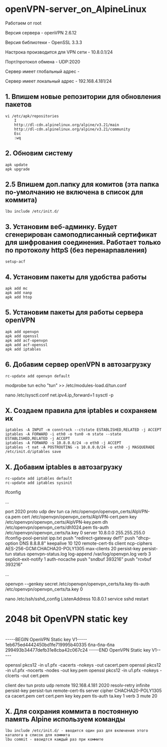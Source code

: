 # openVPN-server_on_AlpineLinux

Работаем от root

Версия сервера - openVPN 2.6.12

Версия библиотеки - OpenSSL 3.3.3

Настрока производится для VPN сети - 10.8.0.1/24

Порт/протокол обмена - UDP:2020

Сервер имеет глобальный адрес - 

Сервер имеет локальный адрес - 192.168.4.181/24

## 1. Впишем новые репозитории для обновления пакетов
```
vi /etc/apk/repositories
	I
	http://dl-cdn.alpinelinux.org/alpine/v3.21/main
	http://dl-cdn.alpinelinux.org/alpine/v3.21/community
	Esc
	:wq
 ```

## 2. Обновим систему
```
apk update
apk upgrade
```

## 2.5 Впишем доп.папку для комитов (эта папка по-умолчанию не включена в список для коммита)
```
lbu include /etc/init.d/
```

## 3. Установим веб-админку. Будет сгенерирован самоподписанный сертификат для шифрования соединения. Работает только по протоколу httpS (без перенарпавления)
```
setup-acf
```

## 4. Установим пакеты для удобства работы
```
apk add mc
apk add nanp
apk add htop
```

## 5. Установим пакеты для работы сервера openVPN
```
apk add openvpn
apk add openssl
apk add acf-openvpn
apk add acf-openssl
apk add iptables
```

## 6. Добавим сервер openVPN в автозагрузку
```
rc-update add openvpn default
```

modprobe tun
echo "tun" >> /etc/modules-load.d/tun.conf


nano /etc/sysctl.conf
	net.ipv4.ip_forward=1
sysctl -p

## X. Создаем правила для iptables и сохраняем их
```
iptables -A INPUT -m conntrack --ctstate ESTABLISHED,RELATED -j ACCEPT
iptables -A FORWARD -i eth0 -o tun0 -m state --state ESTABLISHED,RELATED -j ACCEPT
iptables -A FORWARD -s 10.8.0.0/24 -o eth0 -j ACCEPT
iptables -t nat -A POSTROUTING -s 10.8.0.0/24 -o eth0 -j MASQUERADE
/etc/init.d/iptables save
```

## X. Добавим iptables в автозагрузку
```
rc-update add iptables default
rc-update add iptables sysinit
```


ifconfig

...

port 2020
proto udp
dev tun
ca /etc/openvpn/openvpn_certs/AlpVPN-ca.pem
cert /etc/openvpn/openvpn_certs/AlpVPN-cert.pem
key /etc/openvpn/openvpn_certs/AlpVPN-key.pem
dh /etc/openvpn/openvpn_certs/dh1024.pem
tls-auth /etc/openvpn/openvpn_certs/ta.key 0
server 10.8.0.0 255.255.255.0
ifconfig-pool-persist ipp.txt
push "redirect-gateway def1"
push "dhcp-option DNS 8.8.8.8"
keepalive 10 120
remote-cert-tls client
ncp-ciphers AES-256-GCM:CHACHA20-POLY1305
max-clients 20
persist-key
persist-tun
status openvpn-status.log
log-append /var/log/openvpn.log
verb 3
explicit-exit-notify 1
auth-nocache
push "sndbuf 393216"
push "rcvbuf 393216"

...

openvpn --genkey secret /etc/openvpn/openvpn_certs/ta.key
	tls-auth /etc/openvpn/openvpn_certs/ta.key 0

nano /etc/ssh/sshd_config
	ListenAddress 10.8.0.1
service sshd restart

#
# 2048 bit OpenVPN static key
#
-----BEGIN OpenVPN Static key V1-----
1eb675ed4442450bd1fe719995b40335
бла-бла-бла
299493b34477defb31e8cba42c067c24
-----END OpenVPN Static key V1-----

openssl pkcs12 -in u1.pfx -cacerts -nokeys -out cacert.pem
openssl pkcs12 -in u1.pfx -nocerts -nodes -out key.pem
openssl pkcs12 -in u1.pfx -nokeys -clcerts -out cert.pem

client
dev tun
proto udp
remote 192.168.4.181 2020
resolv-retry infinite
persist-key
persist-tun
remote-cert-tls server
cipher CHACHA20-POLY1305
ca cacert.pem
cert cert.pem
key key.pem
tls-auth ta.key 1
verb 3 
mute 20

## X. Для сохрания коммита в постоянную память Alpine используем команды
```
lbu include /etc/init.d/ - вводится один раз для включения этого каталога в список для коммита
lbu commit - ввоидтся каждый раз при коммите
```
